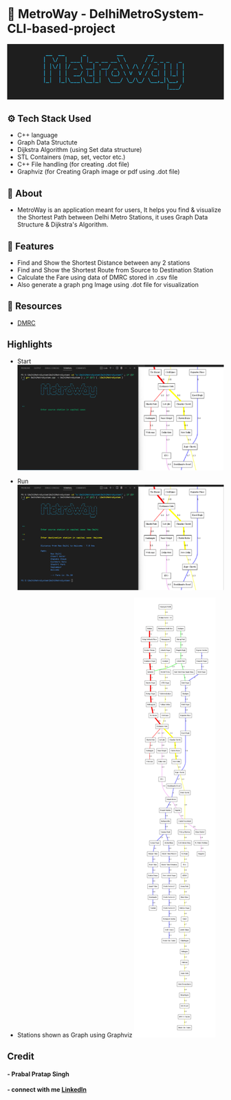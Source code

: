 # 🚅 MetroWay - DelhiMetroSystem-CLI-based-project

 ![x](./pics/Logo.png)

## ⚙️ Tech Stack Used
 - C++ language
 - Graph Data Structute
 - Dijkstra Algorithm (using Set data structure)
 - STL Containers (map, set, vector etc.)
 - C++ File handling (for creating .dot file)
 - Graphviz (for Creating Graph image or pdf using .dot file)
 
 ## 🔰 About
 - MetroWay is an application meant for users, It helps you find & visualize the Shortest Path between Delhi Metro Stations, it uses Graph Data Structure &     Dijkstra's Algorithm.
 
 ## 🌟 Features
 - Find and Show the Shortest Distance between any 2 stations
 - Find and Show the Shortest Route from Source to Destination Station
 - Calculate the Fare using data of DMRC stored in .csv file
 - Also generate a graph png Image using .dot file for visualization
 
 ## 📄 Resources
 - [DMRC](https://www.delhimetrorail.com/)
 
 ## Highlights
 - Start
 ![a](./pics/start.png)
 
 - Run 
 ![b](./pics/run.png)
 
 - Stations shown as Graph using Graphviz
 ![c](./path.png)
 
 ## Credit
 #### - Prabal Pratap Singh
 #### - connect with me [LinkedIn](https://www.linkedin.com/in/prabal-pratap-singh-36a4021aa/)
 
 
 
 
